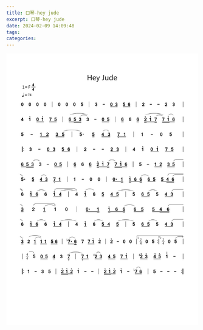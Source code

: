 ```yaml
---
title: 口琴-hey jude
excerpt: 口琴-hey jude
date: 2024-02-09 14:09:48
tags:
categories:
---
```


![](./口琴-hey-jude/19838227601707375007.jpg)

<!--

#============================以下为简谱头部定义==========================
B: Hey Jude
D: F
P: 4/4
J: 74
#============================以下开始简谱正文============================
Q: 0 0 0 0 | 0 0 0 5 | 3 - 0/ 3/ 5/ 6/ | 2 - - 2 3 |
Q: 4 1' 0/ 1'/ 7/ 5/ | (6/ 5// (3// 3)) - 0/ 5/ | 6/ 6 6/^ (2'// 1'/ (7// 7//)) (1'// 6/) |
Q: 5 - 1/ 2/ 3/ (5/ | 5.) 5/ (4/ 3/) 7,/ 1/ | 1 - 0 5 |
Q:  |: 3 - 0/ 3/ 5/ 6/ | 2 - - 2/ 3/ | 4 1' 0/ 1'/ 7/ 5/ |
Q: 6/ 5// (3// 3) - 0/ 5/ | 6/ 6 6/^ 2'// 1'/ (7// 7//) 1'// 6/ | 5 - 1/ 2/ 3/ (5/ |
Q: 5.) 5/ (4/ 3/) 7,/ 1/ | 1 - 0 0 | 0./ 1// 1'// 6/ (6// 6/) 5/ 5/ (4// (6// |
Q: 6)) 1'/ (6/ 6) (1'/ (4/ | 4)) (1'/ 6) 5/^ 4/ (5/ | 5) 6/ (5/ 5) 4/ (3/ |
Q: 3/) (2 (1/ 1)) 0 | 0./ 1// 1'// 6/ (6// 6/) 5/ 5/ 4// (6// |
Q: 6) 1'/ (6/ 6) 1'/ (4/ | 4) 1'/ (6 5/) 4/ (5/ | 5) 6/ (5/ 5) 4/ (3/ |
Q: 3/) (2 (1/^ 1/)) 1/ 5/ 6/ | (7$./ 6//) 7 7/ 1'/ 2' | 2' - 0 0 |["1""p:2/4" 0 5 :|]["2""p:2/4" 0 (5 |]
Q:  |"p:4/4" 5) 0/ 5/ 4/ 3 (7,/ | 7,/) 1/ (2#/ 3/) 4/ 5/ 7/ 1'/ | 2'#/ 3'/ 4'/ 5'/ 1'' - |
Q:  |: 1 - 3 5 | 2'// 1'// 2'/ 1' - - | 2'// 1'// 2'/ 1' - (7$/ 6/) | 5 - - - :|

-->